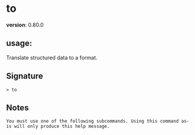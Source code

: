 # to

**version**: 0.80.0

## **usage**:

Translate structured data to a format.

## Signature

`> to `

## Notes

```text
You must use one of the following subcommands. Using this command as-is will only produce this help message.
```
